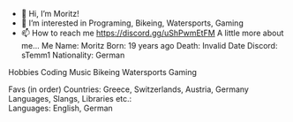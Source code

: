 - 👋 Hi, I’m Moritz!
- 👀 I’m interested in Programing, Bikeing, Watersports, Gaming
- 📫 How to reach me https://discord.gg/uShPwmEtFM
A little more about me...
 Me
  Name: Moritz
  Born: 19 years ago
  Death: Invalid Date
  Discord: sTemm1
  Nationality: German

 Hobbies
  Coding
  Music
  Bikeing
  Watersports
  Gaming

 Favs (in order)
  Countries: Greece, Switzerlands, Austria, Germany
  Languages, Slangs, Libraries etc.:          
  Languages: English, German

<!---
Stemmi20/Stemmi20 is a ✨ special ✨ repository because its `README.md` (this file) appears on your GitHub profile.
You can click the Preview link to take a look at your changes.
--->
